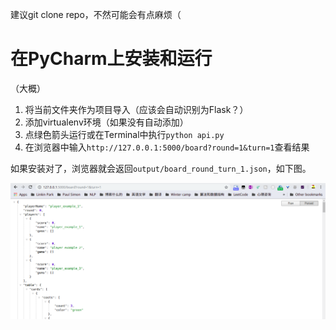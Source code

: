 建议git clone repo，不然可能会有点麻烦（

# 在PyCharm上安装和运行

（大概）

1. 将当前文件夹作为项目导入（应该会自动识别为Flask？）
2. 添加virtualenv环境（如果没有自动添加）
3. 点绿色箭头运行或在Terminal中执行`python api.py`
4. 在浏览器中输入`http://127.0.0.1:5000/board?round=1&turn=1`查看结果

如果安装对了，浏览器就会返回`output/board_round_turn_1.json`，如下图。

![](doc/json.png)
